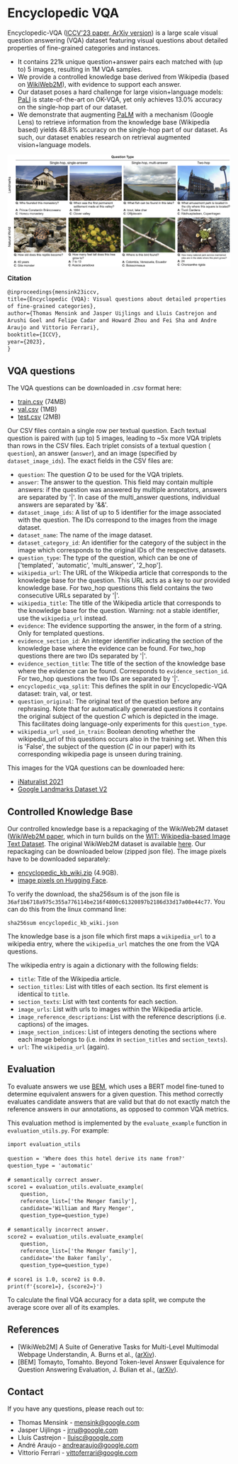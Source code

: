 # Encyclopedic VQA

Encyclopedic-VQA
([ICCV'23 paper, ArXiv version](https://arxiv.org/abs/2306.09224)) is a large
scale visual question answering (VQA) dataset featuring visual questions about
detailed properties of fine-grained categories and instances.

*   It contains 221k unique question+answer pairs each matched with (up to) 5
    images, resulting in 1M VQA samples.
*   We provide a controlled knowledge base derived from Wikipedia (based on
    [WikiWeb2M](https://arxiv.org/abs/2305.03668)), with evidence to support
    each answer.
*   Our dataset poses a hard challenge for large vision+language models:
    [PaLI](https://arxiv.org/abs/2209.06794) is state-of-the-art on OK-VQA, yet
    only achieves 13.0% accuracy on the single-hop part of our dataset.
*   We demonstrate that augmenting [PaLM](https://arxiv.org/abs/2204.02311) with
    a mechanism (Google Lens) to retrieve information from the knowledge base
    (Wikipedia based) yields 48.8% accuracy on the single-hop part of our
    dataset. As such, our dataset enables research on retrieval augmented
    vision+language models.

![Examples of dataset](encyclopedic_vqa_examples.png)

**Citation**

```
@inproceedings{mensink23iccv,
title={Encyclopedic {VQA}: Visual questions about detailed properties of fine-grained categories},
author={Thomas Mensink and Jasper Uijlings and Lluis Castrejon and Arushi Goel and Felipe Cadar and Howard Zhou and Fei Sha and Andre Araujo and Vittorio Ferrari},
booktitle={ICCV},
year={2023},
}
```

## VQA questions

The VQA questions can be downloaded in .csv format here:

*   [train.csv](https://storage.googleapis.com/encyclopedic-vqa/train.csv)
    (74MB)
*   [val.csv](https://storage.googleapis.com/encyclopedic-vqa/val.csv) (1MB)
*   [test.csv](https://storage.googleapis.com/encyclopedic-vqa/test.csv) (2MB)

Our CSV files contain a single row per textual question. Each textual question
is paired with (up to) 5 images, leading to ~5x more VQA triplets than rows in
the CSV files. Each triplet consists of a textual question ( `question`), an
answer (`answer`), and an image (specified by `dataset_image_ids`). The exact
fields in the CSV files are:

*   `question`: The question *Q* to be used for the VQA triplets.
*   `answer`: The answer to the question. This field may contain multiple
    answers: if the question was answered by multiple annotators, answers are
    separated by '|'. In case of the multi_answer questions, individual answers
    are separated by '&&'.
*   `dataset_image_ids`: A list of up to 5 identifier for the image associated
    with the question. The IDs correspond to the images from the image dataset.
*   `dataset_name`: The name of the image dataset.
*   `dataset_category_id`: An identifier for the category of the subject in the
    image which corresponds to the original IDs of the respective datasets.
*   `question_type`: The type of the question, which can be one of ['templated',
    'automatic', 'multi_answer', '2_hop'].
*   `wikipedia_url`: The URL of the Wikipedia article that corresponds to the
    knowledge base for the question. This URL acts as a key to our provided
    knowledge base. For two_hop questions this field contains the two
    consecutive URLs separated by '|'.
*   `wikipedia_title`: The title of the Wikipedia article that corresponds to
    the knowledge base for the question. Warning: not a stable identifier, use
    the `wikipedia_url` instead.
*   `evidence`: The evidence supporting the answer, in the form of a string.
    Only for templated questions.
*   `evidence_section_id`: An integer identifier indicating the section of the
    knowledge base where the evidence can be found. For two_hop questions there
    are two IDs separated by '|'.
*   `evidence_section_title`: The title of the section of the knowledge base
    where the evidence can be found. Corresponds to `evidence_section_id`. For
    two_hop questions the two IDs are separated by '|'.
*   `encyclopedic_vqa_split`: This defines the split in our Encyclopedic-VQA
    dataset: train, val, or test.
*   `question_original`: The original text of the question before any
    rephrasing. Note that for automatically generated questions it contains the
    original subject of the question *C* which is depicted in the image. This
    facilitates doing language-only experiments for this `question_type`.
*   `wikipedia_url_used_in_train`: Boolean denoting whether the wikipedia_url of
    this questions occurs also in the training set. When this is 'False', the
    subject of the question (*C* in our paper) with its corresponding wikipedia
    page is unseen during training.

This images for the VQA questions can be downloaded here:

*   [iNaturalist 2021](https://github.com/visipedia/inat_comp/tree/master/2021)
*   [Google Landmarks Dataset V2](https://github.com/cvdfoundation/google-landmark)

## Controlled Knowledge Base

Our controlled knowledge base is a repackaging of the WikiWeb2M dataset
([WikiWeb2M paper](https://arxiv.org/abs/2305.03668), which in turn builds on
the
[WIT: Wikipedia-based Image Text Dataset](https://github.com/google-research-datasets/wit).
The original WikiWeb2M dataset is available
[here](https://github.com/google-research-datasets/wit/blob/main/wikiweb2m.md).
Our repackaging can be downloaded below (zipped json file). The image pixels
have to be downloaded separately:

*   [encyclopedic_kb_wiki.zip](https://storage.googleapis.com/encyclopedic-vqa/encyclopedic_kb_wiki.zip)
    (4.9GB).
*   [image pixels on Hugging Face](https://huggingface.co/datasets/TREC-AToMiC/AToMiC-Images-v0.2).

To verify the download, the sha256sum is of the json file is
`36af1b6718a975c355a776114be216f4800c61320897b2186d33d17a08e44c77`. You can do
this from the linux command line:

```
sha256sum encyclopedic_kb_wiki.json
```

The knowledge base is a json file which first maps a `wikipedia_url` to a
wikipedia entry, where the `wikipedia_url` matches the one from the VQA
questions.

The wikipedia entry is again a dictionary with the following fields:

*   `title`: Title of the Wikipedia article.
*   `section_titles`: List with titles of each section. Its first element is
    identical to `title`.
*   `section_texts`: List with text contents for each section.
*   `image_urls`: List with urls to images within the Wikipedia article.
*   `image_reference_descriptions`: List with the reference descriptions (i.e.
    captions) of the images.
*   `image_section_indices`: List of integers denoting the sections where each
    image belongs to (i.e. index in `section_titles` and `section_texts`).
*   `url`: The `wikipedia_url` (again).

## Evaluation

To evaluate answers we use [BEM](https://arxiv.org/abs/2202.07654), which uses a
BERT model fine-tuned to determine equivalent answers for a given question. This
method correctly evaluates candidate answers that are valid but that do not
exactly match the reference answers in our annotations, as opposed to common VQA
metrics.

This evaluation method is implemented by the `evaluate_example` function in
`evaluation_utils.py`. For example:

```
import evaluation_utils

question = 'Where does this hotel derive its name from?'
question_type = 'automatic'

# semantically correct answer.
score1 = evaluation_utils.evaluate_example(
    question,
    reference_list=['the Menger family'],
    candidate='William and Mary Menger',
    question_type=question_type)

# semantically incorrect answer.
score2 = evaluation_utils.evaluate_example(
    question,
    reference_list=['the Menger family'],
    candidate='the Baker family',
    question_type=question_type)

# score1 is 1.0, score2 is 0.0.
print(f'{score1=}, {score2=}')
```

To calculate the final VQA accuracy for a data split, we compute the average
score over all of its examples.

## References

-   [WikiWeb2M] A Suite of Generative Tasks for Multi-Level Multimodal Webpage
    Understandin, A. Burns et al., ([arXiv](https://arxiv.org/abs/2305.03668)).
-   [BEM] Tomayto, Tomahto. Beyond Token-level Answer Equivalence for Question
    Answering Evaluation, J. Bulian et al.,
    ([arXiv](http://arxiv.org/abs/2202.07654)).

## Contact

If you have any questions, please reach out to:

*   Thomas Mensink - mensink@google.com
*   Jasper Uijlings - jrru@google.com
*   Lluis Castrejon - lluisc@google.com
*   André Araujo - andrearaujo@google.com
*   Vittorio Ferrari - vittoferrari@google.com
